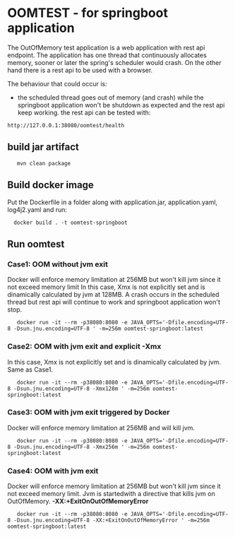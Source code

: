 # OOMTEST - for springboot application

The OutOfMemory test application is a web application with rest api endpoint.
The application has one thread that continuously allocates memory, sooner or later the spring's scheduler would crash.
On the other hand there is a rest api to be used with a browser.

The behaviour that could occur is:
- the scheduled thread goes out of memory (and crash) while the springboot application won't be shutdown as expected and the rest api keep working.
the rest api can be tested with:
 
```
http://127.0.0.1:38080/oomtest/health
```

## build jar artifact 

```
   mvn clean package
```

## Build docker image
Put the Dockerfile in a folder along with application.jar, application.yaml, log4j2.yaml and run:

```
  docker build . -t oomtest-springboot
```

## Run oomtest
### Case1: OOM without jvm exit 
Docker will enforce memory limitation at 256MB but won't kill jvm since it not exceed memory limit
In this case, Xmx is not explicitly set and is dinamically calculated by jvm at 128MB.
A crash occurs in the scheduled thread but rest api will continue to work and springboot application won't stop. 

```
   docker run -it --rm -p38080:8080 -e JAVA_OPTS='-Dfile.encoding=UTF-8 -Dsun.jnu.encoding=UTF-8 ' -m=256m oomtest-springboot:latest
```

### Case2: OOM with jvm exit and explicit -Xmx
In this case, Xmx is not explicitly set and is dinamically calculated by jvm.
Same as Case1.

```
   docker run -it --rm -p38080:8080 -e JAVA_OPTS='-Dfile.encoding=UTF-8 -Dsun.jnu.encoding=UTF-8 -Xmx128m ' -m=256m oomtest-springboot:latest
```

### Case3: OOM with jvm exit triggered by Docker
Docker will enforce memory limitation at 256MB and will kill jvm.

```
   docker run -it --rm -p38080:8080 -e JAVA_OPTS='-Dfile.encoding=UTF-8 -Dsun.jnu.encoding=UTF-8 -Xmx256m ' -m=256m oomtest-springboot:latest
```

### Case4: OOM with jvm exit
Docker will enforce memory limitation at 256MB but won't kill jvm since it not exceed memory limit.
Jvm is startedwith a directive that kills jvm on OutOfMemory. **-XX:+ExitOnOutOfMemoryError**

```
   docker run -it --rm -p38080:8080 -e JAVA_OPTS='-Dfile.encoding=UTF-8 -Dsun.jnu.encoding=UTF-8 -XX:+ExitOnOutOfMemoryError ' -m=256m oomtest-springboot:latest
```
